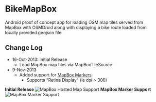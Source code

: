 BikeMapBox
==========
Android proof of concept app for loading OSM map tiles served from MapBox with OSMDroid along with displaying a bike route loaded from locally provided geojson file.

Change Log
----------
- 16-Oct-2013: Initial Release
	- Load MapBox map tiles via MapBoxTileSource
- 9-Nov-2013
	- Added support for [MapBox Markers](https://www.mapbox.com/blog/markers/)
    	- Supports "Retina Display" (ie dpi > 300)

**Initial Release**
![MapBox Hosted Map Support](//launch-screenshot.png)
**MapBox Marker Support**
![MapBox Marker Support](//launch-screenshot-mapbox-marker-support.png)